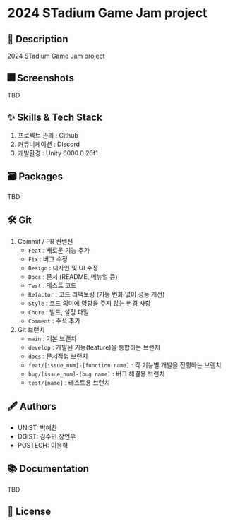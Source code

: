 # 2024 STadium Game Jam project

## :pushpin: Description

2024 STadium Game Jam project

## :fireworks: Screenshots

TBD

## :sparkles: Skills & Tech Stack

1. 프로젝트 관리 : Github
2. 커뮤니케이션 : Discord
3. 개발환경 : Unity 6000.0.26f1

## :card_file_box: Packages

TBD

## :hammer_and_wrench: Git

1. Commit / PR 컨벤션
    - `Feat` : 새로운 기능 추가
    - `Fix` : 버그 수정
    - `Design` : 디자인 및 UI 수정
    - `Docs` : 문서 (README, 메뉴얼 등)
    - `Test` : 테스트 코드
    - `Refactor` : 코드 리팩토링 (기능 변화 없이 성능 개선)
    - `Style` : 코드 의미에 영향을 주지 않는 변경 사항
    - `Chore` : 빌드, 설정 파일
    - `Comment` : 주석 추가
2. Git 브랜치
    - `main` : 기본 브랜치
    - `develop` : 개발된 기능(feature)을 통합하는 브랜치
    - `docs` : 문서작업 브랜치
    - `feat/[issue_num]-[function name]` : 각 기능별 개발을 진행하는 브랜치
    - `bug/[issue_num]-[bug name]` : 버그 해결용 브랜치
    - `test/[name]` : 테스트용 브랜치


## :fountain_pen: Authors

- UNIST: 박예찬
- DGIST: 김수민 장연우
- POSTECH: 이윤혁

## :books: Documentation

TBD

## :lock_with_ink_pen: License
